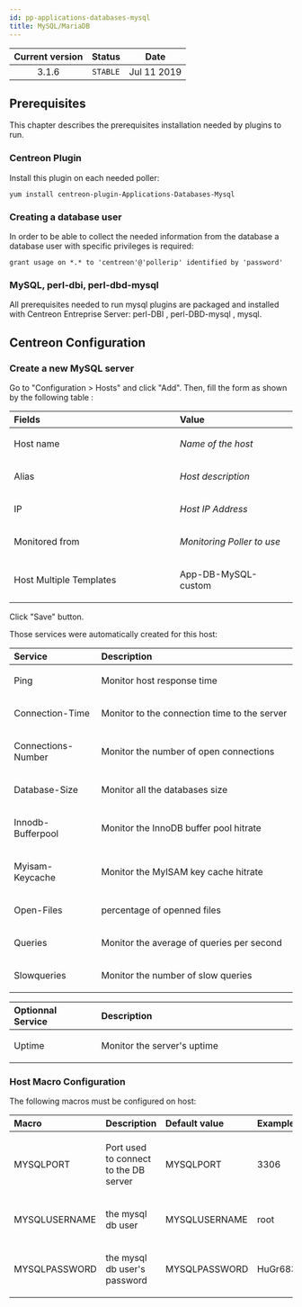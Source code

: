 ```yaml
---
id: pp-applications-databases-mysql
title: MySQL/MariaDB
---
```


| Current version | Status | Date |
| :-: | :-: | :-: |
| 3.1.6 | `STABLE` | Jul 11 2019 |

## Prerequisites
This chapter describes the prerequisites installation needed by plugins
to run.

### Centreon Plugin
Install this plugin on each needed poller:

    yum install centreon-plugin-Applications-Databases-Mysql

### Creating a database user
In order to be able to collect the needed information from the database a database user with specific privileges is required:

    grant usage on *.* to 'centreon'@'pollerip' identified by 'password'

### MySQL, perl-dbi, perl-dbd-mysql
All prerequisites needed to run mysql plugins are packaged and installed
with Centreon Entreprise Server: perl-DBI , perl-DBD-mysql , mysql.

## Centreon Configuration
### Create a new MySQL server
Go to "Configuration &gt; Hosts" and click "Add". Then, fill the form as
shown by the following table :

<table>
<colgroup>
<col width="58%" />
<col width="41%" />
</colgroup>
<thead>
<tr class="header">
<th align="left">Fields</th>
<th align="left">Value</th>
</tr>
</thead>
<tbody>
<tr class="odd">
<td align="left"><p>Host name</p></td>
<td align="left"><p><em>Name of the host</em></p></td>
</tr>
<tr class="even">
<td align="left"><p>Alias</p></td>
<td align="left"><p><em>Host description</em></p></td>
</tr>
<tr class="odd">
<td align="left"><p>IP</p></td>
<td align="left"><p><em>Host IP Address</em></p></td>
</tr>
<tr class="even">
<td align="left"><p>Monitored from</p></td>
<td align="left"><p><em>Monitoring Poller to use</em></p></td>
</tr>
<tr class="odd">
<td align="left"><p>Host Multiple Templates</p></td>
<td align="left"><p>App-DB-MySQL-custom</p></td>
</tr>
</tbody>
</table>

Click "Save" button.

Those services were automatically created for this host:

<table>
<colgroup>
<col width="29%" />
<col width="65%" />
</colgroup>
<thead>
<tr class="header">
<th align="left">Service</th>
<th align="left">Description</th>
</tr>
</thead>
<tbody>
<tr class="odd">
<td align="left"><p>Ping</p></td>
<td align="left"><p>Monitor host response time</p></td>
</tr>
<tr class="even">
<td align="left"><p>Connection-Time</p></td>
<td align="left"><p>Monitor to the connection time to the server</p></td>
</tr>
<tr class="odd">
<td align="left"><p>Connections-Number</p></td>
<td align="left"><p>Monitor the number of open connections</p></td>
</tr>
<tr class="even">
<td align="left"><p>Database-Size</p></td>
<td align="left"><p>Monitor all the databases size</p></td>
</tr>
<tr class="odd">
<td align="left"><p>Innodb-Bufferpool</p></td>
<td align="left"><p>Monitor the InnoDB buffer pool hitrate</p></td>
</tr>
<tr class="even">
<td align="left"><p>Myisam-Keycache</p></td>
<td align="left"><p>Monitor the MyISAM key cache hitrate</p></td>
</tr>
<tr class="odd">
<td align="left"><p>Open-Files</p></td>
<td align="left"><p>percentage of openned files</p></td>
</tr>
<tr class="even">
<td align="left"><p>Queries</p></td>
<td align="left"><p>Monitor the average of queries per second</p></td>
</tr>
<tr class="odd">
<td align="left"><p>Slowqueries</p></td>
<td align="left"><p>Monitor the number of slow queries</p></td>
</tr>
</tbody>
</table>

<table>
<colgroup>
<col width="29%" />
<col width="65%" />
</colgroup>
<thead>
<tr class="header">
<th align="left">Optionnal Service</th>
<th align="left">Description</th>
</tr>
</thead>
<tbody>
<tr class="odd">
<td align="left"><p>Uptime</p></td>
<td align="left"><p>Monitor the server's uptime</p></td>
</tr>
</tbody>
</table>

### Host Macro Configuration
The following macros must be configured on host:

<table>
<colgroup>
<col width="20%" />
<col width="47%" />
<col width="19%" />
<col width="13%" />
</colgroup>
<thead>
<tr class="header">
<th align="left">Macro</th>
<th align="left">Description</th>
<th align="left">Default value</th>
<th align="left">Example</th>
</tr>
</thead>
<tbody>
<tr class="odd">
<td align="left"><p>MYSQLPORT</p></td>
<td align="left"><p>Port used to connect to the DB server</p></td>
<td align="left"><p>MYSQLPORT</p></td>
<td align="left"><p>3306</p></td>
</tr>
<tr class="even">
<td align="left"><p>MYSQLUSERNAME</p></td>
<td align="left"><p>the mysql db user</p></td>
<td align="left"><p>MYSQLUSERNAME</p></td>
<td align="left"><p>root</p></td>
</tr>
<tr class="odd">
<td align="left"><p>MYSQLPASSWORD</p></td>
<td align="left"><p>the mysql db user's password</p></td>
<td align="left"><p>MYSQLPASSWORD</p></td>
<td align="left"><p>HuGr6834</p></td>
</tr>
</tbody>
</table>

